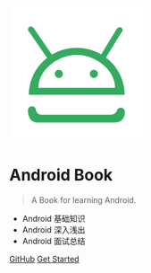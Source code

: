 ![logo](_media/icon.svg)

# Android Book

> A Book for learning Android.

* Android 基础知识
* Android 深入浅出
* Android 面试总结

[GitHub](https://github.com/zzmgoing/android-book)
[Get Started](#quick-start)

<!-- 背景图片 -->
<!--  ![](_media/bg.png) -->
<!-- 背景色 -->
<!--  ![color](#f0f0f0)  -->